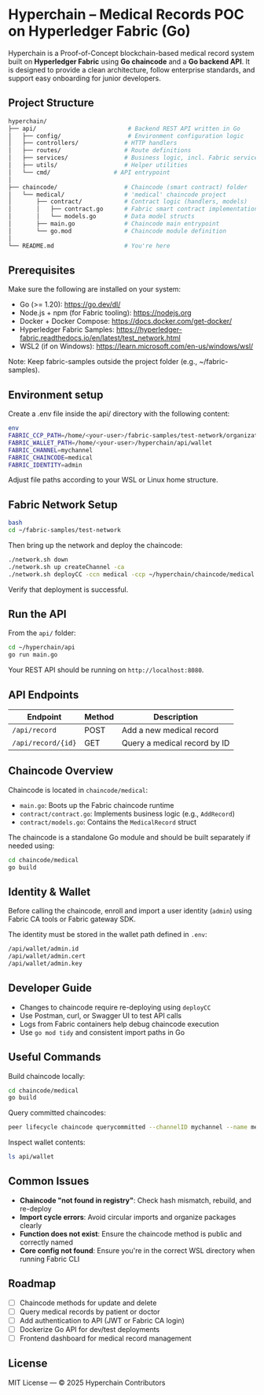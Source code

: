 # Hyperchain – Medical Records POC on Hyperledger Fabric (Go)

Hyperchain is a Proof-of-Concept blockchain-based medical record system built on **Hyperledger Fabric** using **Go chaincode** and a **Go backend API**. It is designed to provide a clean architecture, follow enterprise standards, and support easy onboarding for junior developers.

## Project Structure

```bash
hyperchain/
├── api/                          # Backend REST API written in Go
│   ├── config/                   # Environment configuration logic
│   ├── controllers/             # HTTP handlers
│   ├── routes/                  # Route definitions
│   ├── services/                # Business logic, incl. Fabric service
│   ├── utils/                   # Helper utilities
│   └── cmd/                  # API entrypoint
│
├── chaincode/                   # Chaincode (smart contract) folder
│   └── medical/                 # 'medical' chaincode project
│       ├── contract/            # Contract logic (handlers, models)
│       │   ├── contract.go      # Fabric smart contract implementation
│       │   └── models.go        # Data model structs
│       ├── main.go              # Chaincode main entrypoint
│       └── go.mod               # Chaincode module definition
│
└── README.md                    # You're here
```

## Prerequisites

Make sure the following are installed on your system:

-   Go (>= 1.20): https://go.dev/dl/
-   Node.js + npm (for Fabric tooling): https://nodejs.org
-   Docker + Docker Compose: https://docs.docker.com/get-docker/
-   Hyperledger Fabric Samples: https://hyperledger-fabric.readthedocs.io/en/latest/test_network.html
-   WSL2 (if on Windows): https://learn.microsoft.com/en-us/windows/wsl/

Note: Keep fabric-samples outside the project folder (e.g., ~/fabric-samples).

## Environment setup

Create a .env file inside the api/ directory with the following content:

```bash
env
FABRIC_CCP_PATH=/home/<your-user>/fabric-samples/test-network/organizations/peerOrganizations/org1.example.com/connection-org1.yaml
FABRIC_WALLET_PATH=/home/<your-user>/hyperchain/api/wallet
FABRIC_CHANNEL=mychannel
FABRIC_CHAINCODE=medical
FABRIC_IDENTITY=admin
```

Adjust file paths according to your WSL or Linux home structure.

## Fabric Network Setup

```bash
bash
cd ~/fabric-samples/test-network
```

Then bring up the network and deploy the chaincode:

```bash
./network.sh down
./network.sh up createChannel -ca
./network.sh deployCC -ccn medical -ccp ~/hyperchain/chaincode/medical -ccl go
```
Verify that deployment is successful.

## Run the API

From the `api/` folder:

```bash
cd ~/hyperchain/api
go run main.go
```
Your REST API should be running on `http://localhost:8080`.

## API Endpoints

| Endpoint               | Method | Description                  |
|---------------------|--------|------------------------------|
| `/api/record`          | POST   | Add a new medical record     |
| `/api/record/{id}`     | GET    | Query a medical record by ID |


## Chaincode Overview

Chaincode is located in `chaincode/medical`:

- `main.go`: Boots up the Fabric chaincode runtime
- `contract/contract.go`: Implements business logic (e.g., `AddRecord`)
- `contract/models.go`: Contains the `MedicalRecord` struct

The chaincode is a standalone Go module and should be built separately if needed using:

```bash
cd chaincode/medical
go build
```

## Identity & Wallet

Before calling the chaincode, enroll and import a user identity (`admin`) using Fabric CA tools or Fabric gateway SDK.

The identity must be stored in the wallet path defined in `.env`:

```bash
/api/wallet/admin.id
/api/wallet/admin.cert
/api/wallet/admin.key
```

## Developer Guide

- Changes to chaincode require re-deploying using `deployCC`
- Use Postman, curl, or Swagger UI to test API calls
- Logs from Fabric containers help debug chaincode execution
- Use `go mod tidy` and consistent import paths in Go

## Useful Commands

Build chaincode locally:

```bash
cd chaincode/medical
go build
```
Query committed chaincodes:

```bash
peer lifecycle chaincode querycommitted --channelID mychannel --name medical
```
Inspect wallet contents:

```bash
ls api/wallet
```
##  Common Issues

- **Chaincode "not found in registry"**: Check hash mismatch, rebuild, and re-deploy
- **Import cycle errors**: Avoid circular imports and organize packages clearly
- **Function does not exist**: Ensure the chaincode method is public and correctly named
- **Core config not found**: Ensure you're in the correct WSL directory when running Fabric CLI

##  Roadmap

- [ ] Chaincode methods for update and delete
- [ ] Query medical records by patient or doctor
- [ ] Add authentication to API (JWT or Fabric CA login)
- [ ] Dockerize Go API for dev/test deployments
- [ ] Frontend dashboard for medical record management

##  License

MIT License — © 2025 Hyperchain Contributors

